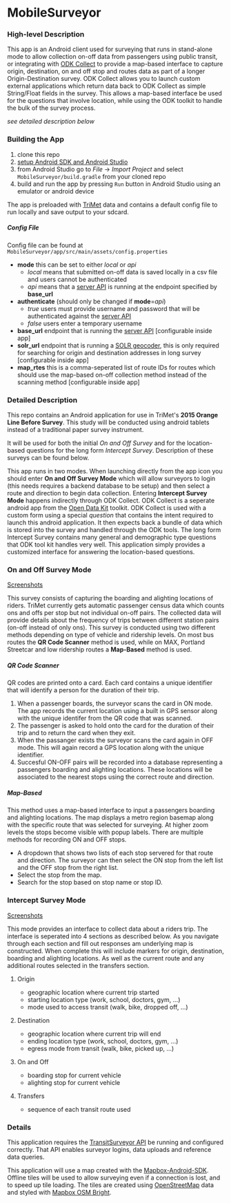 MobileSurveyor
==============

### High-level Description

This app is an Android client used for surveying that runs in stand-alone mode to allow collection on-off data from passengers using public transit, or integrating with [ODK Collect](https://opendatakit.org/use/collect/) to provide a map-based interface to capture origin, destination, on and off stop and routes data as part of a longer Origin-Destination survey. ODK Collect allows you to launch custom external applications which return data back to ODK Collect as simple String/Float fields in the survey. This allows a map-based interface be used for the questions that involve location, while using the ODK toolkit to handle the bulk of the survey process.

*see detailed description below*

### Building the App

1. clone this repo
2. [setup Android SDK and Android Studio](https://developer.android.com/sdk/index.html)
3. from Android Studio go to *File* -> *Import Project* and select `MobileSurveyor/build.gradle` from your cloned repo
4. build and run the app by pressing `Run` button in Android Studio using an emulator or android device

The app is preloaded with [TriMet](www.trimet.org) data and contains a default config file to run locally and save output to your sdcard.

#####  Config File

Config file can be found at `MobileSurveyor/app/src/main/assets/config.properties`

+ **mode** this can be set to either *local* or *api*
    + *local* means that submitted on-off data is saved locally in a csv file and users cannot be authenticated
    + *api* means that a [server API](https://github.com/TransitSurveyor/API) is running at the endpoint specified by **base_url**
+ **authenticate** (should only be changed if **mode**=*api*)
    + *true* users must provide username and password that will be authenticated against the [server API](https://github.com/TransitSurveyor/API)
    + *false* users enter a temporary username
+ **base_url** endpoint that is running the [server API](https://github.com/TransitSurveyor/API) [configurable inside app]
+ **solr_url** endpoint that is running a [SOLR geocoder](https://github.com/OpenTransitTools/geocoder), this is only required for searching for origin and destination addresses in long survey [configurable inside app]
+ **map_rtes** this is a comma-seperated list of route IDs for routes which should use the map-based on-off collection method instead of the scanning method [configurable inside app]

### Detailed Description

This repo contains an Android application for use in TriMet's **2015 Orange Line Before Survey**. This study will be conducted using android tablets instead of a traditional paper survey instrument.

It will be used for both the initial *On and Off Survey* and for the location-based questions for the long form *Intercept Survey*. Description of these surveys can be found below.

This app runs in two modes. When launching directly from the app icon you should enter **On and Off Survey Mode** which will allow surveyors to login (this needs requires a backend database to be setup) and then select a route and direction to begin data collection. Entering **Intercept Survey Mode** happens indirectly through ODK Collect. ODK Collect is a seperate android app from the [Open Data Kit](https://opendatakit.org/) toolkit. ODK Collect is used with a custom form using a special *question* that contains the intent required to launch this android application. It then expects back a bundle of data which is stored into the survey and handled through the ODK tools. The long form Intercept Survey contains many general and demographic type questions that ODK tool kit handles very well. This application simply provides a customized interface for answering the location-based questions.

### On and Off Survey Mode

[Screenshots](https://github.com/TransitSurveyor/MobileSurveyor/tree/master/screenshots/on_off)

This survey consists of capturing the boarding and alighting locations of riders. TriMet currently gets automatic passenger census data which counts ons and offs per stop but not individual on-off pairs. The collected data will provide details about the frequency of trips between different station pairs (on-off instead of only ons). This survey is conducted using two different methods depending on type of vehicle and ridership levels. On most bus routes the **QR Code Scanner** method is used, while on MAX, Portland Streetcar and low ridership routes a **Map-Based** method is used.

##### QR Code Scanner

QR codes are printed onto a card. Each card contains a unique identifier that will identify a person for the duration of their trip.

1. When a passenger boards, the surveyor scans the card in ON mode. The app records the current location using a built in GPS sensor along with the unique identifer from the QR code that was scanned.
2. The passenger is asked to hold onto the card for the duration of their trip and to return the card when they exit.
3. When the passanger exists the surveyor scans the card again in OFF mode. This will again record a GPS location along with the unique identifier.
4. Succesful ON-OFF pairs will be recorded into a database representing a passengers boarding and alighting locations. These locations will be associated to the nearest stops using the correct route and direction.

##### Map-Based

This method uses a map-based interface to input a passengers boarding and alighting locations. The map displays a metro region basemap along with the specific route that was selected for surveying. At higher zoom levels the stops become visible with popup labels. There are multiple methods for recording ON and OFF stops.

- A dropdown that shows two lists of each stop servered for that route and direction. The surveyor can then select the ON stop from the left list and the OFF stop from the right list.
- Select the stop from the map.
- Search for the stop based on stop name or stop ID.

### Intercept Survey Mode

[Screenshots](https://github.com/TransitSurveyor/MobileSurveyor/tree/master/screenshots/intercept)

This mode provides an interface to collect data about a riders trip. The interface is seperated into 4 sections as described below. As you navigate through each section and fill out responses am underlying map is constructed.
When complete this will include markers for origin, destination, boarding and alighting locations. As well as the current route and any additional routes selected in the transfers section.

1. Origin
    - geographic location where current trip started
    - starting location type (work, school, doctors, gym, ...)
    - mode used to access transit (walk, bike, dropped off, ...)

2. Destination
    - geographic location where current trip will end
    - ending location type (work, school, doctors, gym, ...)
    - egress mode from transit (walk, bike, picked up, ...)

3. On and Off
    - boarding stop for current vehicle
    - alighting stop for current vehicle

4. Transfers
    - sequence of each transit route used

### Details

This application requires the [TransitSurveyor API](https://github.com/TransitSurveyor/API) be running and configured correctly. That API enables surveyor logins, data uploads and reference data queries. 

This application will use a map created with the [Mapbox-Android-SDK](https://github.com/mapbox/mapbox-android-sdk). Offline tiles will be used to allow surveying even if a connection is lost, and to speed up tile loading. The tiles are created using [OpenStreetMap](http://www.openstreetmap.org/) data and styled with [Mapbox OSM Bright](https://github.com/mapbox/osm-bright).



